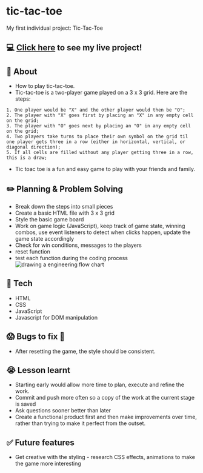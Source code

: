 # tic-tac-toe
My first individual project: Tic-Tac-Toe
## :computer: [Click here](https://jiec2023.github.io/tic-tac-toe/) to see my live project!
## :page_facing_up: About
- How to play tic-tac-toe.
- Tic-tac-toe is a two-player game played on a 3 x 3 grid. Here are the steps:
```
1. One player would be "X" and the other player would then be "O";
2. The player with "X" goes first by placing an "X" in any empty cell on the grid;
3. The player with "O" goes next by placing an "O" in any empty cell on the grid;
4. Two players take turns to place their own symbol on the grid til one player gets three in a row (either in horizontal, vertical, or diagonal direction);
5. If all cells are filled without any player getting three in a row, this is a draw;
```
- Tic toac toe is a fun and easy game to play with your friends and family.

## :pencil2: Planning & Problem Solving
- Break down the steps into small pieces
- Create a basic HTML file with 3 x 3 grid
- Style the basic game board
- Work on game logic (JavaScript), keep track of game state, winning combos, use event listeners to detect when clicks happen, update the game state accordingly
- Check for win conditions, messages to the players
- reset function
- test each function during the coding process
![drawing a engineering flow chart]([https://1drv.ms/i/s!AhrJPjitA9SHiRQ31QnkZ0OJfbzs?e=qexONd](https://imgur.com/a/aPsVobb))

## :rocket: Tech 
- HTML
- CSS
- JavaScript
- Javascript for DOM manipulation

## :scream: Bugs to fix :poop:
- After resetting the game, the style should be consistent.

## :sob: Lesson learnt
- Starting early would allow more time to plan, execute and refine the work.
- Commit and push more often so a copy of the work at the current stage is saved
- Ask questions sooner better than later
- Create a functional product first and then make improvements over time, rather than trying to make it perfect from the outset. 

## :white_check_mark: Future features
- Get creative with the styling - research CSS effects, animations to make the game more interesting
